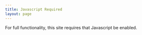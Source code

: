 ```yaml
---
title: Javascript Required
layout: page
---
```

For full functionality, this site requires that Javascript be enabled.
